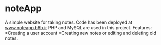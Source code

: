 # noteApp
A simple website for taking notes. Code has been deployed at www.noteapp.b6b.ir
PHP and MySQL are used in this project.
Features:
*Creating a user account
*Creating new notes or editing and deleting old notes.
